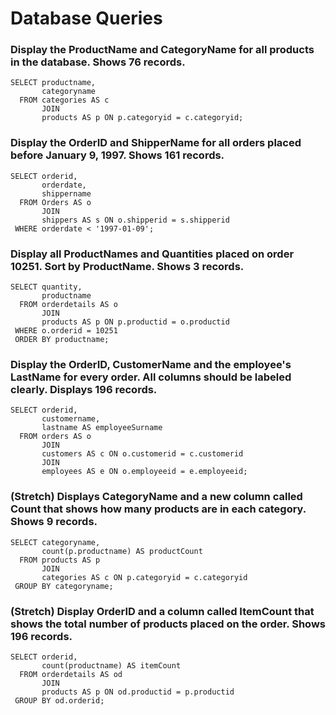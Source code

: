 # Database Queries

### Display the ProductName and CategoryName for all products in the database. Shows 76 records.

```
SELECT productname,
       categoryname
  FROM categories AS c
       JOIN
       products AS p ON p.categoryid = c.categoryid;
```

### Display the OrderID and ShipperName for all orders placed before January 9, 1997. Shows 161 records.

```
SELECT orderid,
       orderdate,
       shippername
  FROM Orders AS o
       JOIN
       shippers AS s ON o.shipperid = s.shipperid
 WHERE orderdate < '1997-01-09';
```

### Display all ProductNames and Quantities placed on order 10251. Sort by ProductName. Shows 3 records.

```
SELECT quantity,
       productname
  FROM orderdetails AS o
       JOIN
       products AS p ON p.productid = o.productid
 WHERE o.orderid = 10251
 ORDER BY productname;
```

### Display the OrderID, CustomerName and the employee's LastName for every order. All columns should be labeled clearly. Displays 196 records.

```
SELECT orderid,
       customername,
       lastname AS employeeSurname
  FROM orders AS o
       JOIN
       customers AS c ON o.customerid = c.customerid
       JOIN
       employees AS e ON o.employeeid = e.employeeid;
```

### (Stretch) Displays CategoryName and a new column called Count that shows how many products are in each category. Shows 9 records.

```
SELECT categoryname,
       count(p.productname) AS productCount
  FROM products AS p
       JOIN
       categories AS c ON p.categoryid = c.categoryid
 GROUP BY categoryname;
```

### (Stretch) Display OrderID and a column called ItemCount that shows the total number of products placed on the order. Shows 196 records.

```
SELECT orderid,
       count(productname) AS itemCount
  FROM orderdetails AS od
       JOIN
       products AS p ON od.productid = p.productid
 GROUP BY od.orderid;
```
